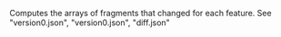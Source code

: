 Computes the arrays of fragments that changed for each feature. See "version0.json", "version0.json", "diff.json"
